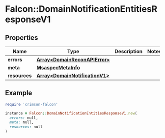 # Falcon::DomainNotificationEntitiesResponseV1

## Properties

| Name | Type | Description | Notes |
| ---- | ---- | ----------- | ----- |
| **errors** | [**Array&lt;DomainReconAPIError&gt;**](DomainReconAPIError.md) |  |  |
| **meta** | [**MsaspecMetaInfo**](MsaspecMetaInfo.md) |  |  |
| **resources** | [**Array&lt;DomainNotificationV1&gt;**](DomainNotificationV1.md) |  |  |

## Example

```ruby
require 'crimson-falcon'

instance = Falcon::DomainNotificationEntitiesResponseV1.new(
  errors: null,
  meta: null,
  resources: null
)
```

